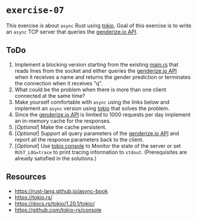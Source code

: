 # `exercise-07`
This exercise is about `async` Rust using [tokio](https://docs.rs/tokio/latest/tokio/index.html).
Goal of this exercise is to write an `async` TCP server that queries the [genderize.io API](https://genderize.io/).

## ToDo
1. Implement a blocking version starting from the existing [main.rs](src/main.rs) that reads lines from the socket and either queries the [genderize.io API](https://genderize.io/) when it receives a name and returns the gender prediction or terminates the connection when it receives "q".
2. What could be the problem when there is more than one client connected at the same time?
3. Make yourself comfortable with `async` using the links below and implement an `async` version using [tokio](https://docs.rs/tokio/latest/tokio/index.html) that solves the problem.
4. Since the [genderize.io API](https://genderize.io/) is limited to 1000 requests per day implement an in-memory cache for the responses.
5. [*Optional*] Make the cache persistent.
6. [*Optional*] Support all query parameters of the [genderize.io API](https://genderize.io/) and report all the response parameters back to the client.
7. [*Optional*] Use [tokio console](https://github.com/tokio-rs/console#running-the-console) to Monitor the state of the server or set `RUST_LOG=trace` to print tracing information to `stdout`. (Prerequisites are already satisfied in the solutions.)

## Resources
- https://rust-lang.github.io/async-book
- https://tokio.rs/
- https://docs.rs/tokio/1.20.1/tokio/
- https://github.com/tokio-rs/console
